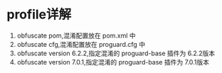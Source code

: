 # profile详解

1. obfuscate pom,混淆配置放在 pom.xml 中
2. obfuscate cfg,混淆配置放在 proguard.cfg 中
3. obfuscate version 6.2.2,指定混淆的 proguard-base 插件为 6.2.2版本
4. obfuscate version 7.0.1,指定混淆的 proguard-base 插件为 7.0.1版本